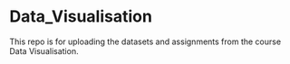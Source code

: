 # Data_Visualisation
This repo is for uploading the datasets and assignments from the course Data Visualisation.
